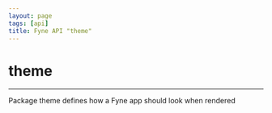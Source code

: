 ```yaml
---
layout: page
tags: [api]
title: Fyne API "theme"
---
```


# theme
---
Package theme defines how a Fyne app should look when rendered
